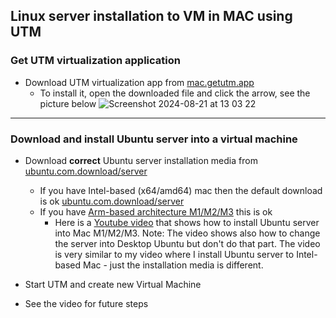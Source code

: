 ## Linux server installation to VM in MAC using UTM
### Get UTM virtualization application
* Download UTM virtualization app from [mac.getutm.app](https://mac.getutm.app)  
  * To install it, open the downloaded file and click the arrow, see the picture below
   ![Screenshot 2024-08-21 at 13 03 22](https://github.com/user-attachments/assets/d56dd3c9-aede-4d2c-8703-b9bef362c775)
---   

### Download and install Ubuntu server into a virtual machine  
* Download **correct** Ubuntu server installation media from [ubuntu.com.download/server](https://ubuntu.com/download/server)
  * If you have Intel-based (x64/amd64) mac then the default download is ok [ubuntu.com.download/server](https://ubuntu.com/download/server)
  * If you have [Arm-based architecture M1/M2/M3](https://ubuntu.com/download/server/arm) this is ok
    *  Here is a [Youtube video](https://www.youtube.com/watch?v=JrNS3brSnmA) that shows how to install Ubuntu server into Mac M1/M2/M3. Note: The video shows also how to change the server into Desktop Ubuntu but don't do that part. The video is very similar to my video where I install Ubuntu server to Intel-based Mac - just the installation media is different.

* Start UTM and create new Virtual Machine
 * See the video for future steps
   
